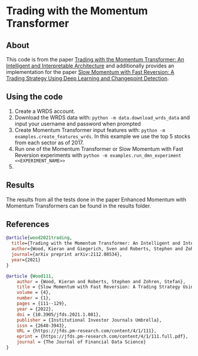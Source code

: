 # Trading with the Momentum Transformer
## About
This code is from the paper [Trading with the Momentum Transformer: An Intelligent and Interpretable Architecture](https://arxiv.org/pdf/2112.08534.pdf) and additionally provides an implementation for the paper [Slow Momentum with Fast Reversion: A Trading Strategy Using Deep Learning and Changepoint Detection](https://arxiv.org/pdf/2105.13727.pdf). 

## Using the code
1. Create a WRDS account.
2. Download the WRDS data with: `python -m data.download_wrds_data` and input your username and password when prompted
3. Create Momentum Transformer input features with: `python -m examples.create_features_wrds`. In this example we use the top 5 stocks from each sector as of 2017.
4. Run one of the Momentum Transformer or Slow Momentum with Fast Reversion experiments with `python -m examples.run_dmn_experiment <<EXPERIMENT_NAME>>`
5. 

## Results 
The results from all the tests done in the paper Enhanced Momentum with Momentum Transformers can be found in the results folder.

## References
```bib
@article{wood2021trading,
  title={Trading with the Momentum Transformer: An Intelligent and Interpretable Architecture},
  author={Wood, Kieran and Giegerich, Sven and Roberts, Stephen and Zohren, Stefan},
  journal={arXiv preprint arXiv:2112.08534},
  year={2021}
}

@article {Wood111,
	author = {Wood, Kieran and Roberts, Stephen and Zohren, Stefan},
	title = {Slow Momentum with Fast Reversion: A Trading Strategy Using Deep Learning and Changepoint Detection},
	volume = {4},
	number = {1},
	pages = {111--129},
	year = {2022},
	doi = {10.3905/jfds.2021.1.081},
	publisher = {Institutional Investor Journals Umbrella},
	issn = {2640-3943},
	URL = {https://jfds.pm-research.com/content/4/1/111},
	eprint = {https://jfds.pm-research.com/content/4/1/111.full.pdf},
	journal = {The Journal of Financial Data Science}
}
```
